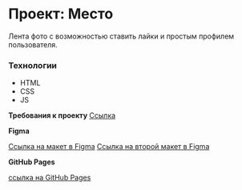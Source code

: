 # Проект: Место

Лента фото с возможностью ставить лайки и простым профилем пользователя.

### Технологии

* HTML
* CSS
* JS

**Требования к проекту**
[Ссылка](https://code.s3.yandex.net/web-plus/static/third-month/mesto-project/index.html)

**Figma**

[Ссылка на макет в Figma](https://www.figma.com/file/2cn9N9jSkmxD84oJik7xL7/JavaScript.-Sprint-4?node-id=0%3A1)
[Ссылка на второй макет в Figma](https://www.figma.com/file/bjyvbKKJN2naO0ucURl2Z0/JavaScript.-Sprint-5?node-id=0%3A1)

**GitHub Pages**

[ссылка на GitHub Pages](https://aria1ink.github.io/mesto-project/)
